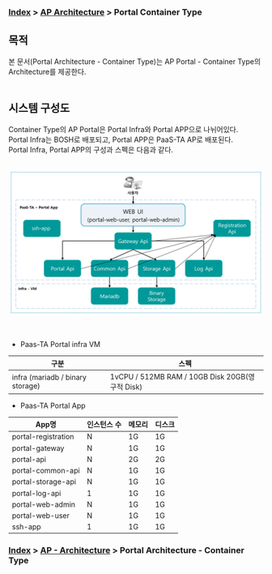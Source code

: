 ### [Index](https://github.com/okpc579/paasta-guide-new/blob/main/README.md) > [AP Architecture](../README.md) > Portal Container Type

## 목적
본 문서(Portal Architecture - Container Type)는 AP Portal - Container Type의 Architecture를 제공한다.
<br><br>

## 시스템 구성도
Container Type의 AP Portal은 Portal Infra와 Portal APP으로 나뉘어있다.  
Portal Infra는 BOSH로 배포되고, Portal APP은 PaaS-TA AP로 배포된다.  
Portal Infra, Portal APP의 구성과 스펙은 다음과 같다.  
<br>



![Portal Architecture - Container Type](./image/portal_architecture_container.png)

<br>

* Paas-TA Portal infra VM   

| 구분 | 스펙 |
|---------|-------|
| infra (mariadb / binary storage) | 1vCPU / 512MB RAM / 10GB Disk 20GB(영구적 Disk) |

* Paas-TA Portal App

| App명 | 인스턴스 수 | 메모리 | 디스크 |
|--------|-------|-------|-------|
| portal-registration | N | 1G | 1G|
| portal-gateway | N | 1G | 1G|
| portal-api | N | 2G | 2G|
| portal-common-api | N | 1G | 1G|
| portal-storage-api | N | 1G | 1G|
| portal-log-api | 1 | 1G | 1G|
| portal-web-admin | N | 1G | 1G|
| portal-web-user | N | 1G | 1G|  
| ssh-app | 1 | 1G | 1G|  


### [Index](https://github.com/okpc579/paasta-guide-new/blob/main/README.md) > [AP - Architecture](../README.md) > Portal Architecture - Container Type
